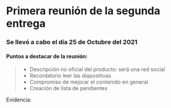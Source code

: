 # Primera reunión de la segunda entrega 
### Se llevó a cabo el día 25 de Octubre del 2021
#### Puntos a destacar de la reunión: 
>- Descripción no oficial del producto: será una red social
>- Recordatorio leer las diapositivas
>- Compromiso de mejorar el contenido en general
>- Creación de lista de pendientes

Evidencia: 
